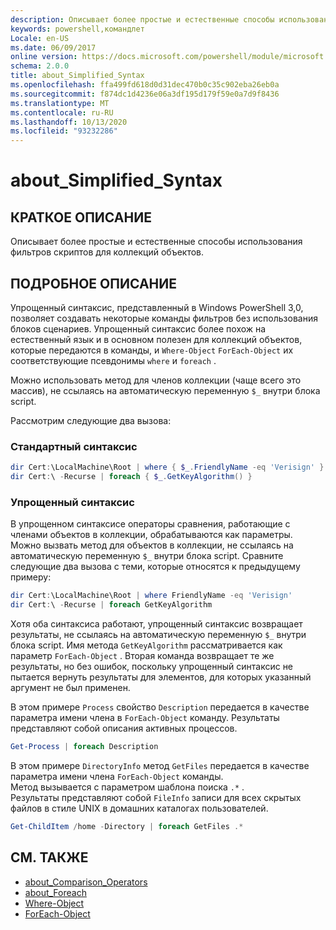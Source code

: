 ```yaml
---
description: Описывает более простые и естественные способы использования фильтров скриптов для коллекций объектов.
keywords: powershell,командлет
Locale: en-US
ms.date: 06/09/2017
online version: https://docs.microsoft.com/powershell/module/microsoft.powershell.core/about/about_simplified_syntax?view=powershell-5.1&WT.mc_id=ps-gethelp
schema: 2.0.0
title: about_Simplified_Syntax
ms.openlocfilehash: ffa499fd618d0d31dec470b0c35c902eba26eb0a
ms.sourcegitcommit: f874dc1d4236e06a3df195d179f59e0a7d9f8436
ms.translationtype: MT
ms.contentlocale: ru-RU
ms.lasthandoff: 10/13/2020
ms.locfileid: "93232286"
---
```

# <a name="about_simplified_syntax"></a>about_Simplified_Syntax

## <a name="short-description"></a>КРАТКОЕ ОПИСАНИЕ

Описывает более простые и естественные способы использования фильтров скриптов для коллекций объектов.

## <a name="long-description"></a>ПОДРОБНОЕ ОПИСАНИЕ

Упрощенный синтаксис, представленный в Windows PowerShell 3,0, позволяет создавать некоторые команды фильтров без использования блоков сценариев. Упрощенный синтаксис более похож на естественный язык и в основном полезен для коллекций объектов, которые передаются в команды, и `Where-Object` `ForEach-Object` их соответствующие псевдонимы `where` и `foreach` .

Можно использовать метод для членов коллекции (чаще всего это массив), не ссылаясь на автоматическую переменную `$_` внутри блока script.

Рассмотрим следующие два вызова:

### <a name="standard-syntax"></a>Стандартный синтаксис

```powershell
dir Cert:\LocalMachine\Root | where { $_.FriendlyName -eq 'Verisign' }
dir Cert:\ -Recurse | foreach { $_.GetKeyAlgorithm() }
```

### <a name="simplified-syntax"></a>Упрощенный синтаксис

В упрощенном синтаксисе операторы сравнения, работающие с членами объектов в коллекции, обрабатываются как параметры. Можно вызвать метод для объектов в коллекции, не ссылаясь на автоматическую переменную `$_` внутри блока script.
Сравните следующие два вызова с теми, которые относятся к предыдущему примеру:

```powershell
dir Cert:\LocalMachine\Root | where FriendlyName -eq 'Verisign'
dir Cert:\ -Recurse | foreach GetKeyAlgorithm
```

Хотя оба синтаксиса работают, упрощенный синтаксис возвращает результаты, не ссылаясь на автоматическую переменную `$_` внутри блока script.
Имя метода `GetKeyAlgorithm` рассматривается как параметр `ForEach-Object` .
Вторая команда возвращает те же результаты, но без ошибок, поскольку упрощенный синтаксис не пытается вернуть результаты для элементов, для которых указанный аргумент не был применен.

В этом примере `Process` свойство `Description` передается в качестве параметра имени члена в `ForEach-Object` команду. Результаты представляют собой описания активных процессов.

```powershell
Get-Process | foreach Description
```

В этом примере `DirectoryInfo` метод `GetFiles` передается в качестве параметра имени члена `ForEach-Object` команды.  
Метод вызывается с параметром шаблона поиска `.*` .  
Результаты представляют собой `FileInfo` записи для всех скрытых файлов в стиле UNIX в домашних каталогах пользователей. 

```powershell
Get-ChildItem /home -Directory | foreach GetFiles .*
```

## <a name="see-also"></a>СМ. ТАКЖЕ

- [about_Comparison_Operators](about_Comparison_Operators.md)
- [about_Foreach](about_Foreach.md)
- [Where-Object](xref:Microsoft.PowerShell.Core.Where-Object)
- [ForEach-Object](xref:Microsoft.PowerShell.Core.ForEach-Object)
